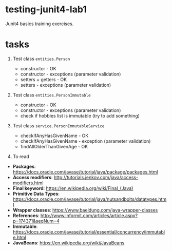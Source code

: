 # testing-junit4-lab1
Junit4 basics training exercises.

# tasks
1. Test class `entities.Person`
    * constructor - OK
    * constructor - exceptions (parameter validation)
    * setters + getters - OK
    * setters - exceptions (parameter validation)
2. Test class `entities.PersonImmutable`
    * constructor - OK
    * constructor - exceptions (parameter validation)
    * check if hobbies list is immutable (try to add something)
3. Test class `service.PersonImmutableService`
    * checkIfAnyHasGivenName - OK
    * checkIfAnyHasGivenName - exception (parameter validation)
    * findAllOlderThanGivenAge - OK
    
4. To read
* **Packages**: https://docs.oracle.com/javase/tutorial/java/package/packages.html
* **Access modifiers**: http://tutorials.jenkov.com/java/access-modifiers.html
* **Final keyword**: https://en.wikipedia.org/wiki/Final_(Java)
* **Primitive Data Types**: https://docs.oracle.com/javase/tutorial/java/nutsandbolts/datatypes.html
* **Wrapper classes**: https://www.baeldung.com/java-wrapper-classes
* **References**: http://www.informit.com/articles/article.aspx?p=174371&seqNum=4
* **Immutable**: https://docs.oracle.com/javase/tutorial/essential/concurrency/immutable.html
* **JavaBeans**: https://en.wikipedia.org/wiki/JavaBeans